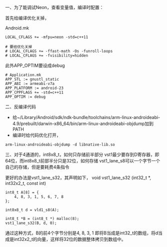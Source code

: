 一、为了能调试Neon，查看变量值，编译时配置：

首先给编译优化关掉，

Android.mk
```
LOCAL_CFLAGS += -mfpu=neon -std=c++11

# 要给优化关掉
# LOCAL_CFLAGS += -ffast-math -Os -funroll-loops
# LOCAL_CFLAGS += -fvisibility=hidden
```

此外APP_OPTIM要设成debug

```
# Application.mk
APP_STL := gnustl_static
APP_ABI := armeabi-v7a
APP_PLATFORM := android-23
APP_CPPFLAGS += -std=c++11
APP_OPTIM := debug
```

二、反编译代码

- 给~/Library/Android/sdk/ndk-bundle/toolchains/arm-linux-androideabi-4.9/prebuilt/darwin-x86_64/bin/arm-linux-androideabi-objdump加到PATH
- 编译时给代码优化打开，

```
arm-linux-androideabi-objdump -d libnative-lib.so
```


三、对于4通道的，int8x8_t，如何只存储前半部分
vst1最少要存到D寄存器，即64位，而int8x8_t前部半分只是32位，如何存储
vst1_lane_s8可以一个字节一个自己的存储，但是要耗费4条指令

更好的办法是vst1_lane_s32，其声明如下，
void vst1_lane_s32 (int32_t *, int32x2_t, const int)

```
int8_t A[8] = {
    4, 8, 3, 1, 5, 6, 7, 8
};

int8x8_t d = vld1_s8(A);

int8_t *B = (int8_t *) malloc(8);
vst1_lane_s32(B, d, 0);
```

通过这种方式，B的前4个字节分别是4, 8, 3, 1
即将B当成是int32_t的数组，将d当成是int32x2_t的向量，这样将32位的数据整体拷贝到数组中。





